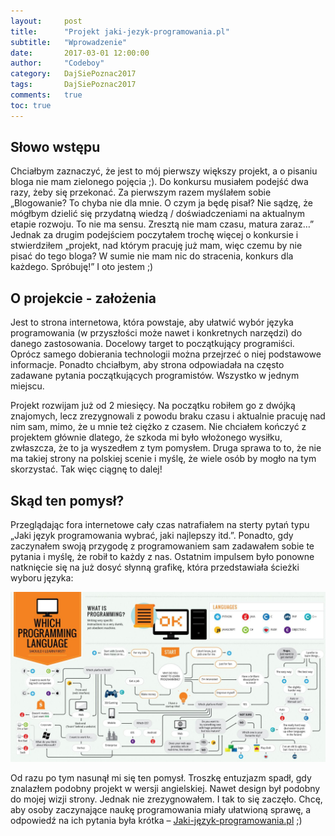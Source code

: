 ```yaml
---
layout:     post
title:      "Projekt jaki-jezyk-programowania.pl"
subtitle:   "Wprowadzenie"
date:       2017-03-01 12:00:00
author:     "Codeboy"
category:   DajSiePoznac2017
tags:       DajSiePoznac2017
comments:   true
toc: true
---
```

## Słowo wstępu

Chciałbym zaznaczyć, że jest to mój pierwszy większy projekt, a o pisaniu bloga nie mam zielonego pojęcia ;). Do konkursu musiałem podejść dwa razy, żeby się przekonać. Za pierwszym razem myślałem sobie „Blogowanie? To chyba nie dla mnie. O czym ja będę pisał? Nie sądzę, że mógłbym dzielić się przydatną wiedzą / doświadczeniami na aktualnym etapie rozwoju. To nie ma sensu. Zresztą nie mam czasu, matura zaraz…” Jednak za drugim podejściem poczytałem trochę więcej o konkursie i stwierdziłem „projekt, nad którym pracuję już mam, więc czemu by nie pisać do tego bloga? W sumie nie mam nic do stracenia, konkurs dla każdego. Spróbuję!” I oto jestem ;)

## O projekcie - założenia

Jest to strona internetowa, która powstaje, aby ułatwić wybór języka programowania (w przyszłości może nawet i konkretnych narzędzi) do danego zastosowania. Docelowy target to początkujący programiści. Oprócz samego dobierania technologii można przejrzeć o niej podstawowe informacje. Ponadto chciałbym, aby strona odpowiadała na często zadawane pytania początkujących programistów. Wszystko w jednym miejscu.

 Projekt rozwijam już od 2 miesięcy. Na początku robiłem go z dwójką znajomych, lecz zrezygnowali z powodu braku czasu i aktualnie pracuję nad nim sam, mimo, że u mnie też ciężko z czasem. Nie chciałem kończyć z projektem głównie dlatego, że szkoda mi było włożonego wysiłku, zwłaszcza, że to ja wyszedłem z tym pomysłem. Druga sprawa to to, że nie ma takiej strony na polskiej scenie i myślę, że wiele osób by mogło na tym skorzystać. Tak więc ciągnę to dalej!

## Skąd ten pomysł?

Przeglądając fora internetowe cały czas natrafiałem na sterty pytań typu „Jaki język programowania wybrać, jaki najlepszy itd.”. Ponadto, gdy zaczynałem swoją przygodę z programowaniem sam zadawałem sobie te pytania i myślę, że robił to każdy z nas. Ostatnim impulsem było ponowne natknięcie się na już dosyć słynną grafikę, która przedstawiała ścieżki wyboru języka:

![jaki-język-programowania-mapa](/img/chosinglang.jpg)

 Od razu po tym nasunął mi się ten pomysł. Troszkę entuzjazm spadł, gdy znalazłem podobny projekt w wersji angielskiej. Nawet design był podobny do mojej wizji strony. Jednak nie zrezygnowałem. I tak to się zaczęło. Chcę, aby osoby zaczynające naukę programowania miały ułatwioną sprawę, a odpowiedź na ich pytania była krótka – [Jaki-język-programowania.pl](https://www.jaki-jezyk-programowania.pl/) ;)